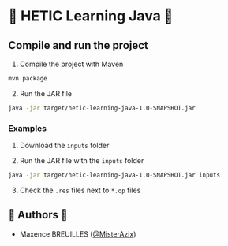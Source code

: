 # 🚀 HETIC Learning Java 🚀

## Compile and run the project

1. Compile the project with Maven

```bash
mvn package
```

2. Run the JAR file

```bash
java -jar target/hetic-learning-java-1.0-SNAPSHOT.jar
```

### Examples

1. Download the `inputs` folder

2. Run the JAR file with the `inputs` folder

```bash
java -jar target/hetic-learning-java-1.0-SNAPSHOT.jar inputs
```

3. Check the `.res` files next to `*.op` files

## 👤️ Authors 👤

- Maxence BREUILLES ([@MisterAzix](https://github.com/MisterAzix))<br />
